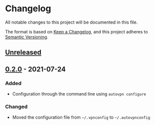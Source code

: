 # Changelog
All notable changes to this project will be documented in this file.

The format is based on [Keep a Changelog](https://keepachangelog.com/en/1.0.0/),
and this project adheres to [Semantic Versioning](https://semver.org/spec/v2.0.0.html).

## [Unreleased](https://github.com/corneliusroemer/autovpn/compare/0.2.0...HEAD)

## [0.2.0](https://github.com/corneliusroemer/autovpn/compare/0.1.0...0.2.0) - 2021-07-24
### Added
- Configuration through the command line using `autovpn configure`

### Changed
- Moved the configuration file from `~/.vpnconfig` to `~/.autovpnconfig`
